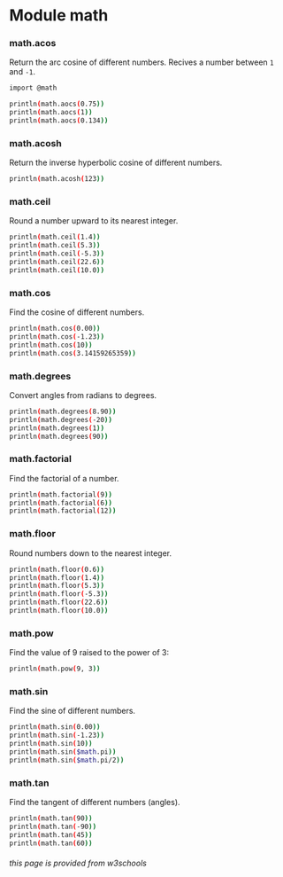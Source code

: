# Module math

### math.acos
Return the arc cosine of different numbers. Recives a number between `1` and `-1`.

```bash
import @math

println(math.aocs(0.75))
println(math.aocs(1))
println(math.aocs(0.134))
```

### math.acosh
Return the inverse hyperbolic cosine of different numbers.

```bash
println(math.acosh(123))
```

### math.ceil
Round a number upward to its nearest integer.

```bash
println(math.ceil(1.4))
println(math.ceil(5.3))
println(math.ceil(-5.3))
println(math.ceil(22.6))
println(math.ceil(10.0)) 
```

### math.cos
Find the cosine of different numbers.

```bash
println(math.cos(0.00))
println(math.cos(-1.23))
println(math.cos(10))
println(math.cos(3.14159265359)) 
```

### math.degrees
Convert angles from radians to degrees.

```bash
println(math.degrees(8.90))
println(math.degrees(-20))
println(math.degrees(1))
println(math.degrees(90)) 
```

### math.factorial
Find the factorial of a number.

```bash
println(math.factorial(9))
println(math.factorial(6))
println(math.factorial(12)) 
```

### math.floor
Round numbers down to the nearest integer.

```bash
println(math.floor(0.6))
println(math.floor(1.4))
println(math.floor(5.3))
println(math.floor(-5.3))
println(math.floor(22.6))
println(math.floor(10.0)) 
```

### math.pow
Find the value of 9 raised to the power of 3:

```bash
println(math.pow(9, 3))
```

### math.sin
Find the sine of different numbers.

```bash
println(math.sin(0.00))
println(math.sin(-1.23))
println(math.sin(10))
println(math.sin($math.pi))
println(math.sin($math.pi/2)) 
```

### math.tan
Find the tangent of different numbers (angles).

```bash
println(math.tan(90))
println(math.tan(-90))
println(math.tan(45))
println(math.tan(60)) 
```

###### this page is provided from w3schools
